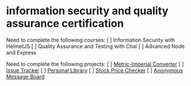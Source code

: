 # information security and quality assurance certification
Need to complete the following courses:
[ ] Information Security with HelmetJS
[ ] Quality Assurance and Testing with Chai
[ ] Advanced Node and Express

Need to complete the following projects:
[ ] [Metric-Imperial Converter](#)
[ ] [Issue Tracker](#)
[ ] [Personal Library](#)
[ ] [Stock Price Checker](#)
[ ] [Anonymous Message Board](#)